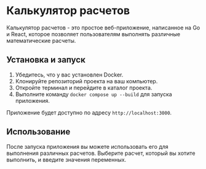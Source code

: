 # Калькулятор расчетов

Калькулятор расчетов - это простое веб-приложение, написанное на Go и React, которое позволяет пользователям выполнять различные математические расчеты.

## Установка и запуск

1. Убедитесь, что у вас установлен Docker.
2. Клонируйте репозиторий проекта на ваш компьютер.
3. Откройте терминал и перейдите в каталог проекта.
4. Выполните команду `docker compose up --build` для запуска приложения.

Приложение будет доступно по адресу `http://localhost:3000`.

## Использование

После запуска приложения вы можете использовать его для выполнения различных расчетов. Выберите расчет, который вы хотите выполнить, и введите значения переменных.
